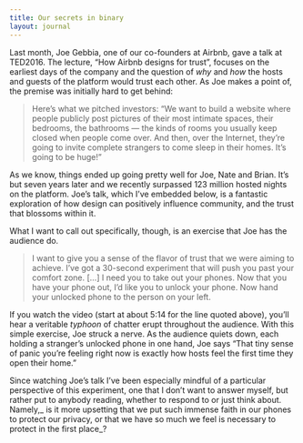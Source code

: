 ```yaml
---
title: Our secrets in binary
layout: journal
---
```


Last month, Joe Gebbia, one of our co-founders at Airbnb, gave a talk at
TED2016. The lecture, “How Airbnb designs for trust”, focuses on the earliest
days of the company and the question of _why_ and _how_ the hosts and guests of
the platform would trust each other. As Joe makes a point of, the premise was
initially hard to get behind:

> Here’s what we pitched investors: “We want to build a website where people
> publicly post pictures of their most intimate spaces, their bedrooms, the
> bathrooms — the kinds of rooms you usually keep closed when people come over.
> And then, over the Internet, they’re going to invite complete strangers to come
> sleep in their homes. It’s going to be huge!”

As we know, things ended up going pretty well for Joe, Nate and Brian. It’s but
seven years later and we recently surpassed 123 million hosted nights on the
platform. Joe’s talk, which I’ve embedded below, is a fantastic exploration of
how design can positively influence community, and the trust that blossoms
within it.

What I want to call out specifically, though, is an exercise that Joe has the
audience do.

> I want to give you a sense of the flavor of trust that we were aiming to
> achieve. I’ve got a 30-second experiment that will push you past your comfort
> zone. […] I need you to take out your phones. Now that you have your phone out,
> I’d like you to unlock your phone. Now hand your unlocked phone to the person on
> your left.

If you watch the video (start at about 5:14 for the line quoted above), you’ll
hear a veritable _typhoon_ of chatter erupt throughout the audience. With this
simple exercise, Joe struck a nerve. As the audience quiets down, each holding a
stranger’s unlocked phone in one hand, Joe says “That tiny sense of panic you’re
feeling right now is exactly how hosts feel the first time they open their
home.”

Since watching Joe’s talk I’ve been especially mindful of a particular
perspective of this experiment, one that I don’t want to answer myself, but
rather put to anybody reading, whether to respond to or just think about.
Namely,_ is it more upsetting that we put such immense faith in our phones to
protect our privacy, or that we have so much we feel is necessary to protect in
the first place_?
